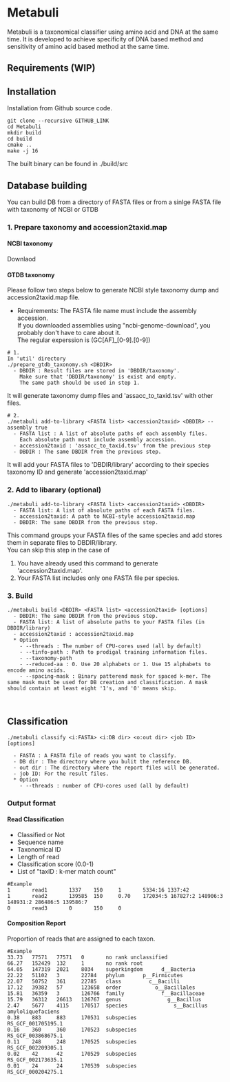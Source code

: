 # Metabuli
Metabuli is a taxonomical classifier using amino acid and DNA at the same time.
It is developed to achieve specificity of DNA based method and sensitivity of amino acid based method at the same time.

## Requirements (WIP)

## Installation
Installation from Github source code.
```
git clone --recursive GITHUB_LINK
cd Metabuli
mkdir build
cd build
cmake ..
make -j 16
```
The built binary can be found in ./build/src

## Database building
You can build DB from a directory of FASTA files or from a sinlge FASTA file with taxonomy of NCBI or GTDB
### 1. Prepare taxonomy and accession2taxid.map
  #### NCBI taxonomy
  
  Downlaod
  
  #### GTDB taxonomy
  
  Please follow two steps below to generate NCBI style taxonomy dump and accession2taxid.map file.
  * Requirements: The FASTA file name must include the assembly accession.  
    If you downloaded assemblies using "ncbi-genome-download", you probably don't have to care about it.  
    The regular experssion is (GC[AF]_[0-9].[0-9])
    
  ```
  # 1. 
  In 'util' directory
  ./prepare_gtdb_taxonomy.sh <DBDIR>
    - DBDIR : Result files are stored in 'DBDIR/taxonomy'. 
      Make sure that 'DBDIR/taxonomy' is exist and empty. 
      The same path should be used in step 1.
  ```
  It will generate taxonomy dump files and 'assacc_to_taxid.tsv' with other files.
    
  ```
  # 2. 
  ./metabuli add-to-library <FASTA list> <accession2taxid> <DBDIR> --assembly true
    - FASTA list : A list of absolute paths of each assembly files.
      Each absolute path must include assembly accession. 
    - accession2taxid : 'assacc_to_taxid.tsv' from the previous step
    - DBDIR : The same DBDIR from the previous step.
  ```
  It will add your FASTA files to 'DBDIR/library' according to their species taxonomy ID and generate 'accession2taxid.map' 

  
### 2. Add to libarary (optional)
```
./metabuli add-to-library <FASTA list> <accession2taxid> <DBDIR>
  - FASTA list: A list of absolute paths of each FASTA files.
  - accession2taxid: A path to NCBI-style accession2taxid.map
  - DBDIR: The same DBDIR from the previous step.
```
This command groups your FASTA files of the same species and add stores them in separate files to DBDIR/library.  
You can skip this step in the case of
1. You have already used this command to generate 'accession2taxid.map'.
2. Your FASTA list includes only one FASTA file per species.


### 3. Build

```
./metabuli build <DBDIR> <FASTA list> <accession2taxid> [options]
  - DBDIR: The same DBDIR from the previous step.
  - FASTA list: A list of absolute paths to your FASTA files (in DBDIR/library)
  - accession2taxid : accession2taxid.map
  * Option
    - --threads : The number of CPU-cores used (all by default)
    - --tinfo-path : Path to prodigal training information files.
    - --taxonomy-path
    - --reduced-aa : 0. Use 20 alphabets or 1. Use 15 alphabets to encode amino acids.
    - --spacing-mask : Binary patterend mask for spaced k-mer. The same mask must be used for DB creation and classification. A mask should contain at least eight '1's, and '0' means skip.
    
    

```



## Classification
```
./metabuli classify <i:FASTA> <i:DB dir> <o:out dir> <job ID> [options]
  
  - FASTA : A FASTA file of reads you want to classify.
  - DB dir : The directory where you bulit the reference DB. 
  - out dir : The directory where the report files will be generated.
  - job ID: For the result files.
  * Option
    - --threads : number of CPU-cores used (all by default)
```

### Output format
#### Read Classification
- Classified or Not
- Sequence name
- Taxonomical ID
- Length of read
- Classification score (0.0-1)
- List of "taxID : k-mer match count"

```
#Example
1       read1       1337    150     1       5334:16 1337:42
1       read2       139585  150     0.70    172034:5 167827:2 148906:3 148931:2 286486:5 139586:7
0       read3       0       150     0
```
#### Composition Report
Proportion of reads that are assigned to each taxon.
```
#Example
33.73   77571   77571   0       no rank unclassified
66.27   152429  132     1       no rank root
64.05   147319  2021    8034    superkingdom      d__Bacteria
22.22   51102   3       22784   phylum      p__Firmicutes
22.07   50752   361     22785   class         c__Bacilli
17.12   39382   57      123658  order           o__Bacillales
15.81   36359   3       126766  family            f__Bacillaceae
15.79   36312   26613   126767  genus               g__Bacillus
2.47    5677    4115    170517  species               s__Bacillus amyloliquefaciens
0.38    883     883     170531  subspecies                      RS_GCF_001705195.1
0.16    360     360     170523  subspecies                      RS_GCF_003868675.1
0.11    248     248     170525  subspecies                      RS_GCF_002209305.1
0.02    42      42      170529  subspecies                      RS_GCF_002173635.1
0.01    24      24      170539  subspecies                      RS_GCF_000204275.1
```
